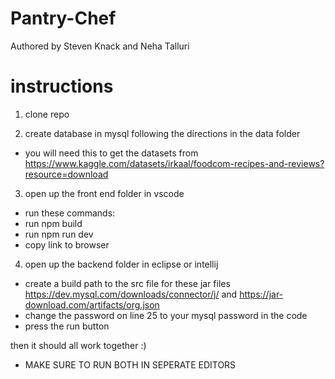 # Pantry-Chef
Authored by Steven Knack and Neha Talluri
# instructions 

1. clone repo 

2. create database in mysql following the directions in the data folder
- you will need this to get the datasets from https://www.kaggle.com/datasets/irkaal/foodcom-recipes-and-reviews?resource=download

3. open up the front end folder in vscode
- run these commands:
- run npm build
- run npm run dev
- copy link to browser

4. open up the backend folder in eclipse or intellij
- create a build path to the src file for these jar files https://dev.mysql.com/downloads/connector/j/ and https://jar-download.com/artifacts/org.json
- change the password on line 25 to your mysql password in the code
- press the run button

then it should all work together :)
- MAKE SURE TO RUN BOTH IN SEPERATE EDITORS

